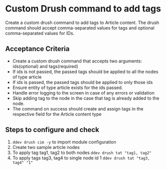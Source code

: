 # Custom Drush command to add tags

Create a custom drush command to add tags to Article content. The drush command should accept comma-separated values for tags and optional comma-separated values for IDs.

## Acceptance Criteria

- Create a custom drush command that accepts two arguments: ids(optional) and tags(required)
- If ids is not passed, the passed tags should be applied to all the nodes of type article
- If ids is passed, the passed tags should be applied to only those ids
- Ensure entity of type article exists for the ids passed.
- Handle error logging to the screen in case of any errors or validation
- Skip adding tag to the node in the case that tag is already added to the node.
- The command on success should create and assign tags in the respective field for the Article content type

## Steps to configure and check

1. `ddev drush cim -y` to import module configuration
2. Create two sample article nodes
3. To apply tag tag1, tag2 to both nodes `ddev drush tat "tag1, tag2"`
4. To apply tags tag3, tag4 to single node id 1 `ddev drush tat "tag3, tag4" "1"`
